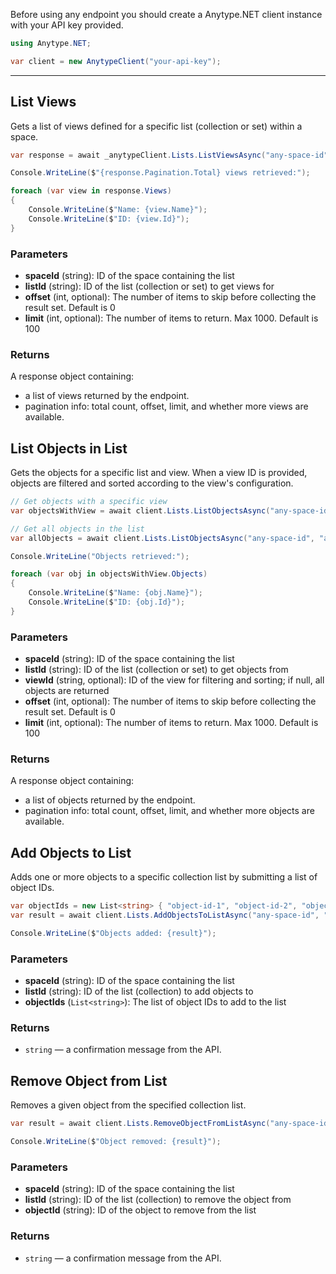 Before using any endpoint you should create a Anytype.NET client instance with your API key provided.

```csharp
using Anytype.NET;

var client = new AnytypeClient("your-api-key");
```

---

## List Views

Gets a list of views defined for a specific list (collection or set) within a space.

```csharp
var response = await _anytypeClient.Lists.ListViewsAsync("any-space-id", "any-list-id", offset: 0, limit: 100);

Console.WriteLine($"{response.Pagination.Total} views retrieved:");

foreach (var view in response.Views)
{
    Console.WriteLine($"Name: {view.Name}");
    Console.WriteLine($"ID: {view.Id}");
}
```

### Parameters

- **spaceId** (string): ID of the space containing the list
- **listId** (string): ID of the list (collection or set) to get views for
- **offset** (int, optional): The number of items to skip before collecting the result set. Default is 0
- **limit** (int, optional): The number of items to return. Max 1000. Default is 100

### Returns

A response object containing:
- a list of views returned by the endpoint.
- pagination info: total count, offset, limit, and whether more views are available.

## List Objects in List

Gets the objects for a specific list and view. When a view ID is provided, objects are filtered and sorted according to the view's configuration.

```csharp
// Get objects with a specific view
var objectsWithView = await client.Lists.ListObjectsAsync("any-space-id", "any-list-id", "any-view-id", offset: 0, limit: 50);

// Get all objects in the list
var allObjects = await client.Lists.ListObjectsAsync("any-space-id", "any-list-id", viewId: null, offset: 0, limit: 50);

Console.WriteLine("Objects retrieved:");

foreach (var obj in objectsWithView.Objects)
{
    Console.WriteLine($"Name: {obj.Name}");
    Console.WriteLine($"ID: {obj.Id}");
}
```

### Parameters

- **spaceId** (string): ID of the space containing the list
- **listId** (string): ID of the list (collection or set) to get objects from
- **viewId** (string, optional): ID of the view for filtering and sorting; if null, all objects are returned
- **offset** (int, optional): The number of items to skip before collecting the result set. Default is 0
- **limit** (int, optional): The number of items to return. Max 1000. Default is 100

### Returns

A response object containing:
- a list of objects returned by the endpoint.
- pagination info: total count, offset, limit, and whether more objects are available.

## Add Objects to List

Adds one or more objects to a specific collection list by submitting a list of object IDs.

```csharp
var objectIds = new List<string> { "object-id-1", "object-id-2", "object-id-3" };
var result = await client.Lists.AddObjectsToListAsync("any-space-id", "any-list-id", objectIds);

Console.WriteLine($"Objects added: {result}");
```

### Parameters

- **spaceId** (string): ID of the space containing the list
- **listId** (string): ID of the list (collection) to add objects to
- **objectIds** (`List<string>`): The list of object IDs to add to the list

### Returns

- `string` — a confirmation message from the API.

## Remove Object from List

Removes a given object from the specified collection list.

```csharp
var result = await client.Lists.RemoveObjectFromListAsync("any-space-id", "any-list-id", "any-object-id");

Console.WriteLine($"Object removed: {result}");
```

### Parameters

- **spaceId** (string): ID of the space containing the list
- **listId** (string): ID of the list (collection) to remove the object from
- **objectId** (string): ID of the object to remove from the list

### Returns

- `string` — a confirmation message from the API.